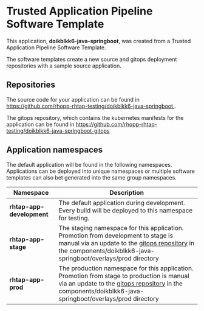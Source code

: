 # Trusted Application Pipeline Software Template

This application, **doikblkk6-java-springboot**, was created from a Trusted Application Pipeline Software Template.

The software templates create a new source and gitops deployment repositories with a sample source application. 

## Repositories

The source code for your application can be found in [https://github.com/rhopp-rhtap-testing/doikblkk6-java-springboot ](https://github.com/rhopp-rhtap-testing/doikblkk6-java-springboot ).
 
The gitops repository, which contains the kubernetes manifests for the application can be found in 
[https://github.com/rhopp-rhtap-testing/doikblkk6-java-springboot-gitops ](https://github.com/rhopp-rhtap-testing/doikblkk6-java-springboot-gitops ) 

## Application namespaces 

The default application will be found in the following namespaces. Applications can be deployed into unique namespaces or multiple software templates can also bet generated into the same group namespaces.  

|  Namespace   |  Description   |  
| -------- | -------- |   
| **rhtap-app-development** | The default application during development. Every build will be deployed to this namespace for testing. | 
| **rhtap-app-stage** | The staging namespace for this application. Promotion from development to stage is manual via an update to the [gitops repository](https://github.com/rhopp-rhtap-testing/doikblkk6-java-springboot-gitops ) in the components/doikblkk6-java-springboot/overlays/prod directory |  
| **rhtap-app-prod** | The production namespace for this application. Promotion from stage to production is manual via an update to the [gitops repository](https://github.com/rhopp-rhtap-testing/doikblkk6-java-springboot-gitops ) in the components/doikblkk6-java-springboot/overlays/prod directory | 